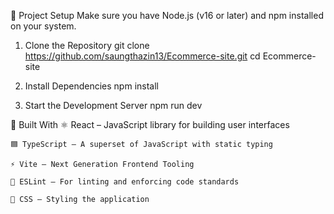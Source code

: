 🚀 Project Setup
Make sure you have Node.js (v16 or later) and npm installed on your system.


1. Clone the Repository
   git clone https://github.com/saungthazin13/Ecommerce-site.git
   cd Ecommerce-site

2. Install Dependencies
   npm install

3. Start the Development Server
   npm run dev

🧱 Built With
    ⚛️ React – JavaScript library for building user interfaces
    
    🟦 TypeScript – A superset of JavaScript with static typing
    
    ⚡ Vite – Next Generation Frontend Tooling
    
    🧹 ESLint – For linting and enforcing code standards
    
    🎨 CSS – Styling the application

   

   











